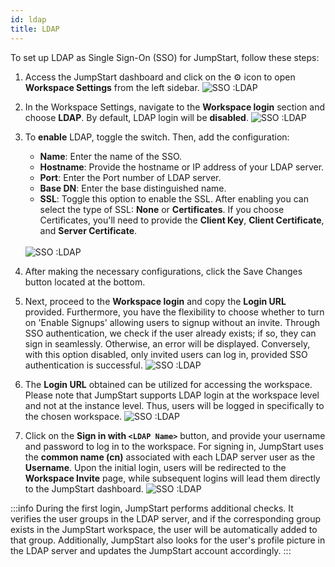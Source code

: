 ```yaml
---
id: ldap
title: LDAP
---
```


To set up LDAP as Single Sign-On (SSO) for JumpStart, follow these steps:

1. Access the JumpStart dashboard and click on the ⚙️ icon to open **Workspace Settings** from the left sidebar.
    <img className="screenshot-full" src="/img/sso/ldap/settings-v3.png" alt="SSO :LDAP" />


2. In the Workspace Settings, navigate to the **Workspace login** section and choose **LDAP**. By default, LDAP login will be **disabled**.
    <img className="screenshot-full" src="/img/sso/ldap/disabled-v3.png" alt="SSO :LDAP"/>

3. To **enable** LDAP, toggle the switch. Then, add the configuration:

   - **Name**: Enter the name of the SSO.
   - **Hostname**: Provide the hostname or IP address of your LDAP server.
   - **Port**: Enter the Port number of LDAP server.
   - **Base DN**: Enter the base distinguished name.
   - **SSL**: Toggle this option to enable the SSL. After enabling you can select the type of SSL: **None** or **Certificates**. If you choose Certificates, you'll need to provide the **Client Key**, **Client Certificate**, and **Server Certificate**.
   <br/>
    <img className="screenshot-full" src="/img/sso/ldap/fields-v2.png" alt="SSO :LDAP"/>


4. After making the necessary configurations, click the Save Changes button located at the bottom.

5. Next, proceed to the **Workspace login** and copy the **Login URL** provided. Furthermore, you have the flexibility to choose whether to turn on 'Enable Signups' allowing users to signup without an invite. Through SSO authentication, we check if the user already exists; if so, they can sign in seamlessly. Otherwise, an error will be displayed. Conversely, with this option disabled, only invited users can log in, provided SSO authentication is successful.
    <img className="screenshot-full" src="/img/sso/ldap/url-v3.png" alt="SSO :LDAP"/>


6. The **Login URL** obtained can be utilized for accessing the workspace. Please note that JumpStart supports LDAP login at the workspace level and not at the instance level. Thus, users will be logged in specifically to the chosen workspace.
    <img className="screenshot-full" src="/img/sso/ldap/login.png" alt="SSO :LDAP"/>

7. Click on the **Sign in with `<LDAP Name>`** button, and provide your username and password to log in to the workspace. For signing in, JumpStart uses the **common name (cn)** associated with each LDAP server user as the **Username**. Upon the initial login, users will be redirected to the **Workspace Invite** page, while subsequent logins will lead them directly to the JumpStart dashboard.
    <img className="screenshot-full" src="/img/sso/ldap/firstlogin.gif" alt="SSO :LDAP"/>

:::info
During the first login, JumpStart performs additional checks. It verifies the user groups in the LDAP server, and if the corresponding group exists in the JumpStart workspace, the user will be automatically added to that group. Additionally, JumpStart also looks for the user's profile picture in the LDAP server and updates the JumpStart account accordingly.
:::
